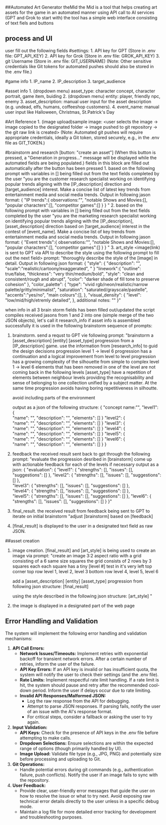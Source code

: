 ##Automated Art Generator theMid 
the Mid is a tool that helps creating art assets for the game in an automated manner
using API call to AI services (GPT and Grok to start with)
the tool has a simple web interface consisting of text fiels and buttons

## process and UI
user fill out the following fields
#settings:
    1. API key for GPT (Store in .env file: GPT_API_KEY)
    2. API key for Grok (Store in .env file: GROK_API_KEY)
    3. git Username (Store in .env file: GIT_USERNAME)
    (Note: Other sensitive credentials like Git tokens for automated pushes should also be stored in the .env file.)

#game info
    1. IP_name
    2. IP_description
    3. target_audience


#asset info
    1. (dropdown menu) asset_type: character concept, character portrait, game item, buiding
    2. (dropdown menu) entity: player, friendly npc, enemy
    3. asset_description: manual user input for the asset description (e.g. undead, elfs, humans, coffeeshop customers).
    4. event_name: manual user input like Halloween, Christmas, St.Patrick's Day


#Art Reference
    1. (image upload)sample image: <user selects the image → image copied to the designated folder → image pushed to git repository → the git raw link is created> 
    (Note: Automated git pushes will require appropriate credentials, ideally a Git token, stored securely, e.g., in the .env file as GIT_TOKEN.)


#brainstorm and research
[button: "create an asset"]
(When this button is pressed, a "Generation in progress..." message will be displayed while the automated fields are being populated.)
fields in this block are filled out automatically after the button has been pressed
    1. <this one is filled out automatically by Grok> based on the following prompt with variables in [] being filled out from the text fields completed by the user
        "you are the customer research specialist working on identifying popular trends aligning with the [IP_description] direction and [target_audience] interest. Make a concise list of latest key trends from entertainment media and social media trends. Output in following jason format:
         {
            "IP trends":{
                observations:"",
                "notable Shows and Movies:[],
                "popular characters":[],
                "competitor games":[]
            }
        } "
    2. <this one is filled out automatically by Grok> based on the following prompt with variables in [] being filled out from the text fields completed by the user
        "you are the marketing research specialist working on identifying popular trends aligning with the [IP_description], [asset_description] direction based on [target_audience] interest in the contest of [event_name]. Make a concise list of key trends from entertainment media and social media trends. Output in following jason format:
        {
            "Event trends":{
                observations:"",
                "notable Shows and Movies:[],
                "popular characters":[],
                "competitor games":[]
            }
        } "
    3.  art_style <image(link) is sent to GPT via API to describe the style using the following prompt to fill out the next field>
        prompt: "thoroughly describe the style of the [image] in detail. 
        Output in following json format:
        {
            "style": {
                "description": "",
                "scale":"realistic/cartoony/exaggerated",
                "
            }
            "linework":{
                "outline": true/false,
                "thickness": "very thin/medium/bold",
                "style": "clean and consistent/rough and abrupt",
                "color": "darker shade of fill tone to preserve cohesion"
                },
            "color_palette": {
                "type": "vivid rgb/neon/realistic/narrow palette/gritty/minimalist",
                "saturation": "saturated/grayscale/pastelle",
                "accents":"yes/no",
                "main colours":[],
                },
            "visual_density": {
                "level": "low/mid/high/etremly detailed",
                },
            additional notes: ""
        }"

when info in all 3 brain storm fields has been filled out/updated the script compiles received jasons from 1 and 2 into one (simple merge of the two JSON objects), let's call it research_info
if asset info is assembled successfully it is used in the following brainstorm sequence of prompts:
1. brainstorm. send a requst to GPT vie following prompt:
    "brainstorm a [asset_description] [entity] [asset_type] progression from a [IP_description] game.
    use the information from [research_info] to guid the design decisions
    progression level 1 → level 6
    progression has a continuation and a logical improvement from level to level
    progression has a growing complexity of the silhouette from simple to complex level 1 → level 6
    elements that has been removed in one of the level are not coming back in the following levels
    [asset_type] have a repetition of elements between neighbour levels providing the recognisability and sense of belonging to one collection unified by a subject matter. At the same time progression avoids having boring repetitiveness in silhoutte.

    avoid including parts of the environment

    output as a json of the following structure:
    {
        "concept name:"",
        "level1": {      
            "name": "",
            "description": "",
            "elements": []
        }
        "level2": {      
            "name": "",
            "description": "",
            "elements": []
        }
        "level3": {      
            "name": "",
            "description": "",
            "elements": []
        }
        "level4": {      
            "name": "",
            "description": "",
            "elements": []
        }
        "level5": {      
            "name": "",
            "description": "",
            "elements": []
        }
        "level6": {      
            "name": "",
            "description": "",
            "elements": []
        }
    }

2. feedback the received result sent back to gpt through the following prompt:
    "evaluate the progression desribed in 
    [brainstorm] 
    come up with actionable feedback for each of the levels if necessary
    output as a json:
    {  "evaluation": {
            "level1": {
                "strengths": [],
                "issues": [],
                "suggestions": []
            },
            "level2": {
                "strengths": [],
                "issues": [],
                "suggestions": []
            },            
            "level3": {
                "strengths": [],
                "issues": [],
                "suggestions": []
            },            
            "level4": {
                "strengths": [],
                "issues": [],
                "suggestions": []
            },            
            "level5": {
                "strengths": [],
                "issues": [],
                "suggestions": []
            },
            "level6": {
                "strengths": [],
                "issues": [],
                "suggestions": []
            }
    }"

3. final_result. the received result from feedback being sent to GPT to iterate on initial brainstorm
    "adjust [brainstorm] based on [feedback]


4. [final_result] is displayed to the user in a designated text field as raw JSON.

##asset creation
1. image creation. [final_result] and [art_style] is being used to create an image via prompt:
    "create an image 3:2 aspect ratio
    with a grid consisting of a 6 same size squares
    the grid consists of 2 rows by 3 squares each
    each square has a tiny [level #] test in it's very left top corner
    top row level 1, level 2, level 3
    bottom row level 4, level 5, level 6

    add a [asset_description] [entity] [asset_type] progression from following json structure:
    [final_result]
    
    using the style described in the following json structure:
    [art_style]
    "

2. the image is displayed in a designated part of the web page

## Error Handling and Validation
The system will implement the following error handling and validation mechanisms:
1.  **API Call Errors:**
    *   **Network Issues/Timeouts:** Implement retries with exponential backoff for transient network errors. After a certain number of retries, inform the user of the failure.
    *   **API Key Errors:** If an API key is invalid or has insufficient quota, the system will notify the user to check their settings (and the .env file).
    *   **Rate Limits:** Implement respectful rate limit handling. If a rate limit is hit, the system should pause and retry after the recommended cool-down period. Inform the user if delays occur due to rate limiting.
    *   **Invalid API Responses/Malformed JSON:**
        *   Log the raw response from the API for debugging.
        *   Attempt to parse JSON responses. If parsing fails, notify the user of an issue with the AI's response format.
        *   For critical steps, consider a fallback or asking the user to try again.
2.  **Input Validation:**
    *   **API Keys:** Check for the presence of API keys in the .env file before attempting to make calls.
    *   **Dropdown Selections:** Ensure selections are within the expected range of options (though primarily handled by UI).
    *   **Image Upload:** Validate file type (e.g., JPG, PNG) and potentially size before processing and uploading to Git.
3.  **Git Operations:**
    *   Handle potential errors during git commands (e.g., authentication failure, push conflicts). Notify the user if an image fails to sync with the repository.
4.  **User Feedback:**
    *   Provide clear, user-friendly error messages that guide the user on how to resolve the issue or what to try next. Avoid exposing raw technical error details directly to the user unless in a specific debug mode.
    *   Maintain a log file for more detailed error tracking for development and troubleshooting purposes.